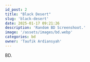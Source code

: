 ```yaml
---
id_post: 2
title: "Black Desert"
slug: 'black-desert'
date: 2025-01-17 09:21:26
description: 'Random BD Screenshoot.'
image: '/assets/images/bd.webp'
categories: bd
owner: 'Taufik Ardiansyah'
---
```


BD.
